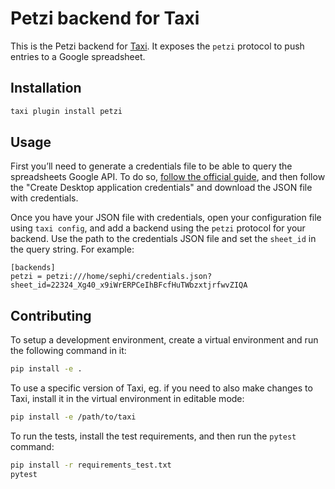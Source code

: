 # Petzi backend for Taxi

This is the Petzi backend for [Taxi](https://github.com/sephii/taxi). It
exposes the `petzi` protocol to push entries to a Google spreadsheet.

## Installation

``` sh
taxi plugin install petzi
```

## Usage

First you’ll need to generate a credentials file to be able to query the
spreadsheets Google API. To do so, [follow the official
guide](https://developers.google.com/workspace/guides/create-credentials), and
then follow the "Create Desktop application credentials" and download the JSON
file with credentials.

Once you have your JSON file with credentials, open your configuration file
using `taxi config`, and add a backend using the `petzi` protocol for your
backend. Use the path to the credentials JSON file and set the `sheet_id` in the
query string.  For example:

```
[backends]
petzi = petzi:///home/sephi/credentials.json?sheet_id=22324_Xg40_x9iWrERPCeIhBFcfHuTWbzxtjrfwvZIQA
```

## Contributing

To setup a development environment, create a virtual environment and run the
following command in it:

``` sh
pip install -e .
```

To use a specific version of Taxi, eg. if you need to also make changes to Taxi,
install it in the virtual environment in editable mode:

``` sh
pip install -e /path/to/taxi
```

To run the tests, install the test requirements, and then run the `pytest` command:

``` sh
pip install -r requirements_test.txt
pytest
```
